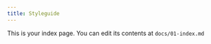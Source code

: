 ```yaml
---
title: Styleguide
---
```


This is your index page. You can edit its contents at `docs/01-index.md`
